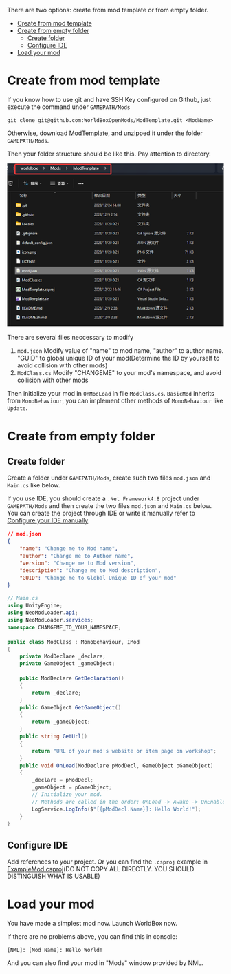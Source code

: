 There are two options: create from mod template or from empty folder.

- [Create from mod template](#create-from-mod-template)
- [Create from empty folder](#create-from-empty-folder)
  - [Create folder](#create-folder)
  - [Configure IDE](#configure-ide)
- [Load your mod](#load-your-mod)

# Create from mod template

If you know how to use git and have SSH Key configured on Github, just execute the command under `GAMEPATH/Mods`

```shell
git clone git@github.com:WorldBoxOpenMods/ModTemplate.git <ModName>
```

Otherwise, download [ModTemplate](https://github.com/WorldBoxOpenMods/ModTemplate/archive/refs/heads/master.zip), and unzipped it under the folder `GAMEPATH/Mods`.

Then your folder structure should be like this. Pay attention to directory.

![Mod Structure](../.gitbook/assets/unzip-mod-template.png)

There are several files neccessary to modify

1. `mod.json` Modify value of "name" to mod name, "author" to author name. "GUID" to global unique ID of your mod(Determine the ID by yourself to avoid collision with other mods)
2. `ModClass.cs` Modify "CHANGEME" to your mod's namespace, and avoid collision with other mods

Then initialize your mod in `OnModLoad` in file `ModClass.cs`. `BasicMod` inherits from `MonoBehaviour`, you can implement other methods of `MonoBehaviour` like `Update`. 


# Create from empty folder

## Create folder
Create a folder under `GAMEPATH/Mods`, create such two files `mod.json` and `Main.cs` like below. 

If you use IDE, you should create a `.Net Framework4.8` project under `GAMEPATH/Mods` and then create the two files `mod.json` and `Main.cs` below. You can create the project through IDE or write it manually refer to [Configure your IDE manually](#Configure-IDE) 

```json
// mod.json
{
    "name": "Change me to Mod name",
    "author": "Change me to Author name",
    "version": "Change me to Mod version",
    "description": "Change me to Mod description",
    "GUID": "Change me to Global Unique ID of your mod"
}
```

```csharp
// Main.cs
using UnityEngine;
using NeoModLoader.api;
using NeoModLoader.services;
namespace CHANGEME_TO_YOUR_NAMESPACE;

public class ModClass : MonoBehaviour, IMod
{
    private ModDeclare _declare;
    private GameObject _gameObject;
    
    public ModDeclare GetDeclaration()
    {
        return _declare;
    }
    public GameObject GetGameObject()
    {
        return _gameObject;
    }
    public string GetUrl()
    {
        return "URL of your mod's website or item page on workshop";
    }
    public void OnLoad(ModDeclare pModDecl, GameObject pGameObject)
    {
        _declare = pModDecl;
        _gameObject = pGameObject;
        // Initialize your mod.
        // Methods are called in the order: OnLoad -> Awake -> OnEnable -> Start -> Update
        LogService.LogInfo($"[{pModDecl.Name}]: Hello World!");
    }
}
```
## Configure IDE

Add references to your project. Or you can find the `.csproj` example in [ExampleMod.csproj](https://github.com/WorldBoxOpenMods/ModExample/blob/master/ExampleMod.csproj)(DO NOT COPY ALL DIRECTLY. YOU SHOULD DISTINGUISH WHAT IS USABLE)

# Load your mod

You have made a simplest mod now. Launch WorldBox now.

If there are no problems above, you can find this in console:

```log
[NML]: [Mod Name]: Hello World!
```

And you can also find your mod in "Mods" window provided by NML.